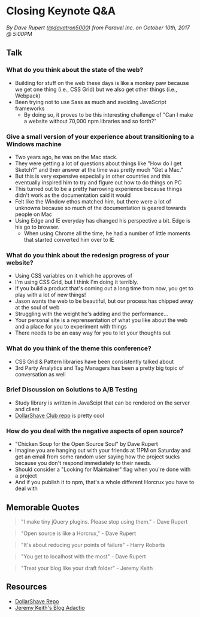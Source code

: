 # Closing Keynote Q&A
*By Dave Rupert ([@davatron5000](https://twitter.com/davatron5000)) from Paravel Inc. on October 10th, 2017 @ 5:00PM*

## Talk

### What do you think about the state of the web?

- Building for stuff on the web these days is like a monkey paw because we get one thing (i.e., CSS Grid) but we also get other things (i.e., Webpack)
- Been trying not to use Sass as much and avoiding JavaScript frameworks
    - By doing so, it proves to be this interesting challenge of "Can I make a website without 70,000 npm libraries and so forth?"

### Give a small version of your experience about transitioning to a Windows machine

- Two years ago, he was on the Mac stack.
- They were getting a lot of questions about things like "How do I get Sketch?" and their answer at the time was pretty much "Get a Mac."
- But this is very expensive especially in other countries and this eventually inspired him to try and figure out how to do things on PC
- This turned out to be a pretty harrowing experience because things didn't work as the documentation said it would
- Felt like the Window ethos matched him, but there were a lot of unknowns because so much of the documentation is geared towards people on Mac
- Using Edge and IE everyday has changed his perspective a bit. Edge is his go to browser.
    - When using Chrome all the time, he had a number of little moments that started converted him over to IE

### What do you think about the redesign progress of your website?

- Using CSS variables on it which he approves of
- I'm using CSS Grid, but I think I'm doing it terribly.
- If you build a product that's coming out a long time from now, you get to play with a lot of new things!
- Jason wants the web to be beautiful, but our process has chipped away at the soul of web
- Struggling with the weight he's adding and the performance...
- Your personal site is a reprensentation of what you like about the web and a place for you to experiment with things
- There needs to be an easy way for you to let your thoughts out

### What do you think of the theme this conference?

- CSS Grid & Pattern libraries have been consistently talked about
- 3rd Party Analytics and Tag Managers has been a pretty big topic of conversation as well

### Brief Discussion on Solutions to A/B Testing

- Study library is written in JavaScipt that can be rendered on the server and client
- [DollarShave Club repo](https://github.com/dollarshaveclub) is pretty cool

### How do you deal with the negative aspects of open source?

- "Chicken Soup for the Open Source Soul" by Dave Rupert
- Imagine you are hanging out with your friends at 11PM on Saturday and get an email from some random user saying how the project sucks because you don't respond immediately to their needs.
- Should consider a "Looking for Maintainer" flag when you're done with a project
- And if you publish it to npm, that's a whole different Horcrux you have to deal with

## Memorable Quotes

> "I make tiny jQuery plugins. Please stop using them." - Dave Rupert

> "Open source is like a Horcrux," - Dave Rupert

> "It's about reducing your points of failure" - Harry Roberts

> "You get to localhost with the most" - Dave Rupert

> "Treat your blog like your draft folder" - Jeremy Keith

## Resources

- [DollarShave Repo](https://github.com/dollarshaveclub)
- [Jeremy Keith's Blog Adactio](https://adactio.com/)
